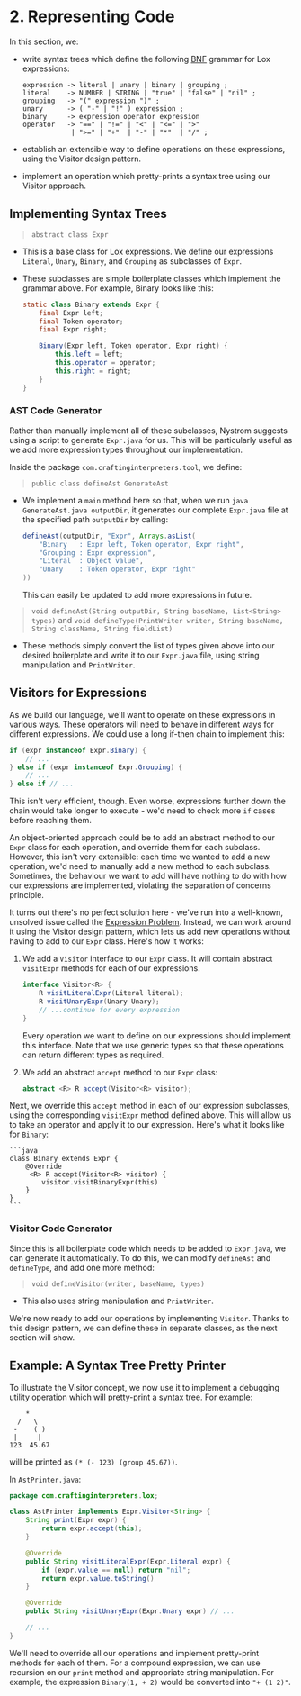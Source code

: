 # 2. Representing Code

In this section, we:

* write syntax trees which define the following [BNF](https://en.wikipedia.org/wiki/Backus%E2%80%93Naur_form) grammar for Lox expressions:

    ```
    expression -> literal | unary | binary | grouping ;
    literal    -> NUMBER | STRING | "true" | "false" | "nil" ;
    grouping   -> "(" expression ")" ;
    unary      -> ( "-" | "!" ) expression ;
    binary     -> expression operator expression
    operator   -> "==" | "!=" | "<" | "<=" | ">"
                | ">=" | "+"  | "-" | "*"  | "/" ;
    ```

* establish an extensible way to define operations on these expressions, using the Visitor design pattern.

* implement an operation which pretty-prints a syntax tree using our Visitor approach.

## Implementing Syntax Trees

> `abstract class Expr`

* This is a base class for Lox expressions. We define our expressions `Literal`, `Unary`, `Binary`, and `Grouping` as subclasses of `Expr`.

* These subclasses are simple boilerplate classes which implement the grammar above. For example, Binary looks like this:

    ```java
    static class Binary extends Expr {
        final Expr left;
        final Token operator;
        final Expr right;

        Binary(Expr left, Token operator, Expr right) {
            this.left = left;
            this.operator = operator;
            this.right = right;
        }
    }
    ```

### AST Code Generator

Rather than manually implement all of these subclasses, Nystrom suggests using a script to generate `Expr.java` for us. This will be particularly useful as we add more expression types throughout our implementation.

Inside the package `com.craftinginterpreters.tool`, we define:

> `public class defineAst GenerateAst`

* We implement a `main` method here so that, when we run `java GenerateAst.java outputDir`, it generates our complete `Expr.java` file at the specified path `outputDir` by calling:
    ```java
    defineAst(outputDir, "Expr", Arrays.asList(
        "Binary   : Expr left, Token operator, Expr right",
        "Grouping : Expr expression",
        "Literal  : Object value",
        "Unary    : Token operator, Expr right"
    ))
    ```

    This can easily be updated to add more expressions in future.

> `void defineAst(String outputDir, String baseName, List<String> types)` and `void defineType(PrintWriter writer, String baseName, String className, String fieldList)`

* These methods simply convert the list of types given above into our desired boilerplate and write it to our `Expr.java` file, using string manipulation and `PrintWriter`.

## Visitors for Expressions

As we build our language, we'll want to operate on these expressions in various ways. These operators will need to behave in different ways for different expressions. We could use a long if-then chain to implement this:

```java
if (expr instanceof Expr.Binary) {
    // ...
} else if (expr instanceof Expr.Grouping) {
    // ...
} else if // ...
```

This isn't very efficient, though. Even worse, expressions further down the chain would take longer to execute - we'd need to check more `if` cases before reaching them.

An object-oriented approach could be to add an abstract method to our `Expr` class for each operation, and override them for each subclass. However, this isn't very extensible: each time we wanted to add a new operation, we'd need to manually add a new method to each subclass. Sometimes, the behaviour we want to add will have nothing to do with how our expressions are implemented, violating the separation of concerns principle.

It turns out there's no perfect solution here - we've run into a well-known, unsolved issue called the [Expression Problem](www.wikipedia.com/wiki/Expression_problem). Instead, we can work around it using the Visitor design pattern, which lets us add new operations without having to add to our `Expr` class. Here's how it works:

1. We add a `Visitor` interface to our `Expr` class.  It will contain abstract `visitExpr` methods for each of our expressions.

    ```java
    interface Visitor<R> {
        R visitLiteralExpr(Literal literal);
        R visitUnaryExpr(Unary Unary);
        // ...continue for every expression
    }
    ```

    Every operation we want to define on our expressions should implement this interface. Note that we use generic types so that these operations can return different types as required.

2. We add an abstract `accept` method to our `Expr` class:
    ```java
    abstract <R> R accept(Visitor<R> visitor);
    ```


  Next, we override this `accept` method in each of our expression subclasses, using the corresponding `visitExpr` method defined above. This will allow us to take an operator and apply it to our expression. Here's what it looks like for `Binary`:

    ```java
    class Binary extends Expr {
        @Override
         <R> R accept(Visitor<R> visitor) {
            visitor.visitBinaryExpr(this)
        }
    }
    ```

### Visitor Code Generator

Since this is all boilerplate code which needs to be added to `Expr.java`, we can generate it automatically. To do this, we can modify `defineAst` and `defineType`, and add one more method:

> `void defineVisitor(writer, baseName, types)`

* This also uses string manipulation and `PrintWriter`.

We're now ready to add our operations by implementing `Visitor`. Thanks to this design pattern, we can define these in separate classes, as the next section will show.

## Example: A Syntax Tree Pretty Printer

To illustrate the Visitor concept, we now use it to implement a debugging utility operation which will pretty-print a syntax tree. For example:
```
    *
  /   \
 -    ( )
 |     |
123  45.67
```
will be printed as `(* (- 123) (group 45.67))`.

In `AstPrinter.java`:

```java
package com.craftinginterpreters.lox;

class AstPrinter implements Expr.Visitor<String> {
    String print(Expr expr) {
        return expr.accept(this);
    }

    @Override
    public String visitLiteralExpr(Expr.Literal expr) {
        if (expr.value == null) return "nil";
        return expr.value.toString()
    }

    @Override
    public String visitUnaryExpr(Expr.Unary expr) // ...

    // ...
}
```

We'll need to override all our operations and implement pretty-print methods for each of them. For a compound expression, we can use recursion on our `print` method and appropriate string manipulation. For example, the expression `Binary(1, + 2)` would be converted into `"+ (1 2)"`.